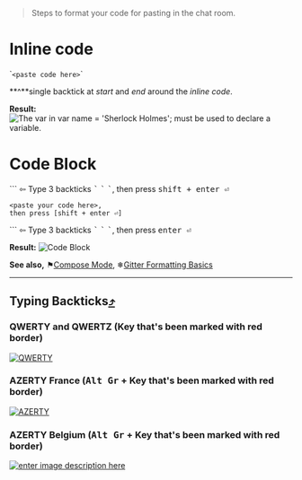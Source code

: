 > Steps to format your code for pasting in the chat room.

# Inline code
\``<paste code here>`\`

**^**single backtick at *start* and *end* around the *inline code*.

**Result:** ![The var in `var name = 'Sherlock Holmes';` must be used to declare a variable.](http://i.imgur.com/kybYy9g.png)

# Code Block
\`\`\` ⇦ Type 3 backticks <kbd>\`</kbd> <kbd>\`</kbd> <kbd>\`</kbd>, then press <kbd>shift + enter ⏎</kbd>

    <paste your code here>,
    then press [shift + enter ⏎]

\`\`\` ⇦ Type 3 backticks <kbd>\`</kbd> <kbd>\`</kbd> <kbd>\`</kbd>, then press <kbd>enter ⏎</kbd> 

**Result:** ![Code Block](http://i.imgur.com/4MMUJVs.png)

**See also,** ⚑[Compose Mode](https://gitter.zendesk.com/hc/en-us/articles/201302311-Compose-mode), ❄[Gitter Formatting Basics](https://gitter.zendesk.com/hc/en-us/articles/200176682-Markdown-basics)

***

## Typing Backticks[⤴](http://superuser.com/a/254077/122424)
### QWERTY and QWERTZ (Key that's been marked with red border)

[![QWERTY][2]][3]

### AZERTY France (<kbd>Alt Gr</kbd> + Key that's been marked with red border)

[![AZERTY][4]][5]

### AZERTY Belgium (<kbd>Alt Gr</kbd> + Key that's been marked with red border)

[![enter image description here][6]][7]


  [1]: http://en.wikipedia.org/wiki/Dead_key
  [2]: http://i.stack.imgur.com/TOn1U.png
  [3]: http://i.stack.imgur.com/TOn1U.png
  [4]: http://i.stack.imgur.com/BTBIE.png
  [5]: http://i.stack.imgur.com/BTBIE.png
  [6]: http://i.stack.imgur.com/9o9hM.png
  [7]: http://i.stack.imgur.com/9o9hM.png